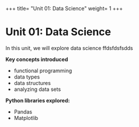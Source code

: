 +++
title= "Unit 01: Data Science"
weight= 1
+++

# Unit 01: Data Science

In this unit, we will explore data science ffdsfdsfsdds

**Key concepts introduced**
- functional programming
- data types
- data structures 
- analyzing data sets 

**Python libraries explored:**
- Pandas
- Matplotlib


